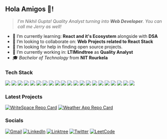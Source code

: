 <!-- ##  Github Stats ⚡

<a href="#">![Top Langs](https://github-readme-stats.vercel.app/api/top-langs/?username=nigupta29&layout=compact&theme=swift&count_private=true&hide_border=true)</a>

<a href="#">![Github stats](https://github-readme-stats.vercel.app/api?username=nigupta29&theme=swift&count_private=true&hide_border=true&line_height=20)</a> -->
<!--
**nigupta29/nigupta29** is a ✨ _special_ ✨ repository because its `README.md` (this file) appears on your GitHub profile.

Here are some ideas to get you started:

- 🤔 I’m looking for help with ...
- 💬 Ask me about ...
- 😄 Pronouns: ...
-->

## Hola Amigos 👋!

> _I'm Nikhil Gupta! Quality Analyst turning into **Web Developer**. You can call me Jerry as well!_

- 🌱 I’m currently learning: **React and it's Ecosystem** alongside with **DSA**
- 👯 I’m looking to collaborate on: **Web Projects related to React Stack**
- 🤔 I’m looking for help in finding open source projects.
- 🔭 I’m currently working in: **LTIMindtree** as **Quality Analyst**
- 🎓 _Bachelor of Technology_ from **NIT Rourkela**

### Tech Stack

<div class="w-2-of-12-large w-4-of-12-mid w-12-of-12-small">
  <img src="https://skillicons.dev/icons?i=java" />
  <img src="https://skillicons.dev/icons?i=py" />
  <img src="https://skillicons.dev/icons?i=html" />
  <img src="https://skillicons.dev/icons?i=css" />
  <img src="https://skillicons.dev/icons?i=javascript" />
  <img src="https://skillicons.dev/icons?i=bootstrap" />
  <img src="https://skillicons.dev/icons?i=tailwind" />
  <img src="https://skillicons.dev/icons?i=react" />
  <img src="https://skillicons.dev/icons?i=redux" />
  <img src="https://skillicons.dev/icons?i=firebase" />
  <img src="https://skillicons.dev/icons?i=nodejs" />
  <img src="https://skillicons.dev/icons?i=express" />
  <img src="https://skillicons.dev/icons?i=selenium" />
  <img src="https://skillicons.dev/icons?i=mongodb" />
  <img src="https://skillicons.dev/icons?i=mysql" />
  <img src="https://skillicons.dev/icons?i=figma" />
  <img src="https://skillicons.dev/icons?i=git" />
  <img src="https://skillicons.dev/icons?i=github" />
  <img src="https://skillicons.dev/icons?i=eclipse" />
  <img src="https://skillicons.dev/icons?i=vscode" />
  <img src="https://skillicons.dev/icons?i=postman" />
</div>

### Latest Projects

[![WriteSpace Repo Card](https://github-readme-stats.vercel.app/api/pin/?username=nigupta29&repo=write-space-blog&theme=swift)](https://github.com/nigupta29/write-space-blog)
[![Weather App Repo Card](https://github-readme-stats.vercel.app/api/pin/?username=nigupta29&repo=weather-app&theme=swift)](https://github.com/nigupta29/weather-app)

### Socials

[![Gmail](https://img.shields.io/badge/Gmail-D14836?style=for-the-badge&logo=gmail&logoColor=white)](mailto:nikhil.gupts5667@gmail.com?subject=connect%20with%20Nikhil%20Gupta)
[![LinkedIn](https://img.shields.io/badge/linkedin-%230077B5.svg?style=for-the-badge&logo=linkedin&logoColor=white)](https://in.linkedin.com/in/nigupta29)
[![Linktree](https://img.shields.io/badge/linktree-1de9b6?style=for-the-badge&logo=linktree&logoColor=white)](https://linktr.ee/code_with_jerry)
[![Twitter](https://img.shields.io/badge/Twitter-%231DA1F2.svg?style=for-the-badge&logo=Twitter&logoColor=white)](https://twitter.com/code_with_jerry)
[![LeetCode](https://img.shields.io/badge/LeetCode-000000?style=for-the-badge&logo=LeetCode&logoColor=#d16c06)](https://leetcode.com/nigupta29/)
